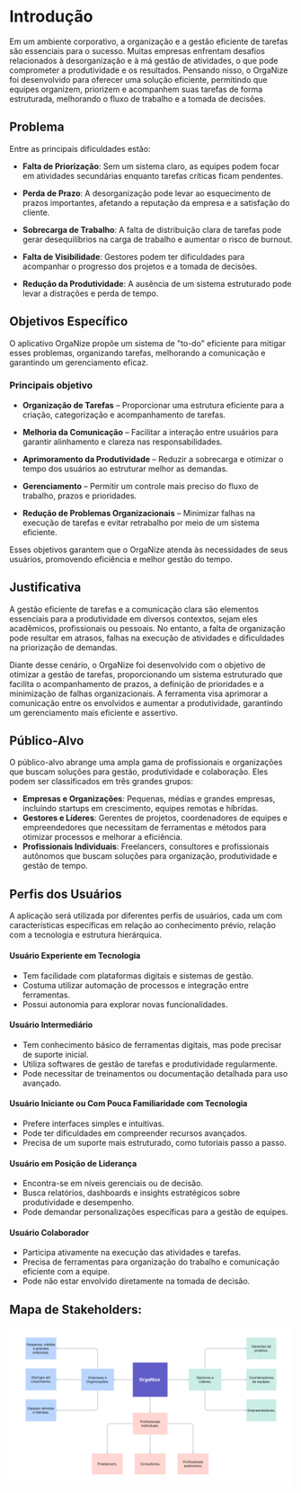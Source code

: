 # Introdução

Em um ambiente corporativo, a organização e a gestão eficiente de tarefas são essenciais para o sucesso. Muitas empresas enfrentam desafios relacionados à desorganização e à má gestão de atividades, o que pode comprometer a produtividade e os resultados. Pensando nisso, o OrgaNize foi desenvolvido para oferecer uma solução eficiente, permitindo que equipes organizem, priorizem e acompanhem suas tarefas de forma estruturada, melhorando o fluxo de trabalho e a tomada de decisões.

## Problema

Entre as principais dificuldades estão:

- **Falta de Priorização**: Sem um sistema claro, as equipes podem focar em atividades secundárias enquanto tarefas críticas ficam pendentes.

- **Perda de Prazo**: A desorganização pode levar ao esquecimento de prazos importantes, afetando a reputação da empresa e a satisfação do cliente.

- **Sobrecarga de Trabalho**: A falta de distribuição clara de tarefas pode gerar desequilíbrios na carga de trabalho e aumentar o risco de burnout.

- **Falta de Visibilidade**: Gestores podem ter dificuldades para acompanhar o progresso dos projetos e a tomada de decisões.

- **Redução da Produtividade**: A ausência de um sistema estruturado pode levar a distrações e perda de tempo.

<!-- > **Links Úteis**:
>
> - [Objetivos, Problema de pesquisa e Justificativa](https://medium.com/@versioparole/objetivos-problema-de-pesquisa-e-justificativa-c98c8233b9c3)
> - [Matriz Certezas, Suposições e Dúvidas](https://medium.com/educa%C3%A7%C3%A3o-fora-da-caixa/matriz-certezas-suposi%C3%A7%C3%B5es-e-d%C3%BAvidas-fa2263633655)
> - [Brainstorming](https://www.euax.com.br/2018/09/brainstorming/) -->

## Objetivos Específico

O aplicativo OrgaNize propõe um sistema de "to-do" eficiente para mitigar esses problemas, organizando tarefas, melhorando a comunicação e garantindo um gerenciamento eficaz.

### Principais objetivo

- **Organização de Tarefas** – Proporcionar uma estrutura eficiente para a criação, categorização e acompanhamento de tarefas.

- **Melhoria da Comunicação** – Facilitar a interação entre usuários para garantir alinhamento e clareza nas responsabilidades.

- **Aprimoramento da Produtividade** – Reduzir a sobrecarga e otimizar o tempo dos usuários ao estruturar melhor as demandas.

- **Gerenciamento** – Permitir um controle mais preciso do fluxo de trabalho, prazos e prioridades.

- **Redução de Problemas Organizacionais** – Minimizar falhas na execução de tarefas e evitar retrabalho por meio de um sistema eficiente.

Esses objetivos garantem que o OrgaNize atenda às necessidades de seus usuários, promovendo eficiência e melhor gestão do tempo.

<!-- > **Links Úteis**:
>
> - [Objetivo geral e objetivo específico: como fazer e quais verbos utilizar](https://blog.mettzer.com/diferenca-entre-objetivo-geral-e-objetivo-especifico/) -->

## Justificativa

A gestão eficiente de tarefas e a comunicação clara são elementos essenciais para a produtividade em diversos contextos, sejam eles acadêmicos, profissionais ou pessoais. No entanto, a falta de organização pode resultar em atrasos, falhas na execução de atividades e dificuldades na priorização de demandas.

Diante desse cenário, o OrgaNize foi desenvolvido com o objetivo de otimizar a gestão de tarefas, proporcionando um sistema estruturado que facilita o acompanhamento de prazos, a definição de prioridades e a minimização de falhas organizacionais. A ferramenta visa aprimorar a comunicação entre os envolvidos e aumentar a produtividade, garantindo um gerenciamento mais eficiente e assertivo.

<!-- > **Links Úteis**:
>
> - [Como montar a justificativa](https://guiadamonografia.com.br/como-montar-justificativa-do-tcc/) -->

## Público-Alvo

O público-alvo abrange uma ampla gama de profissionais e organizações que buscam soluções para gestão, produtividade e colaboração. Eles podem ser classificados em três grandes grupos:

- **Empresas e Organizações**: Pequenas, médias e grandes empresas, incluindo startups em crescimento, equipes remotas e híbridas.
- **Gestores e Líderes**: Gerentes de projetos, coordenadores de equipes e empreendedores que necessitam de ferramentas e métodos para otimizar processos e melhorar a eficiência.
- **Profissionais Individuais**: Freelancers, consultores e profissionais autônomos que buscam soluções para organização, produtividade e gestão de tempo.

## Perfis dos Usuários

A aplicação será utilizada por diferentes perfis de usuários, cada um com características específicas em relação ao conhecimento prévio, relação com a tecnologia e estrutura hierárquica.

#### Usuário Experiente em Tecnologia

- Tem facilidade com plataformas digitais e sistemas de gestão.
- Costuma utilizar automação de processos e integração entre ferramentas.
- Possui autonomia para explorar novas funcionalidades.

#### Usuário Intermediário

- Tem conhecimento básico de ferramentas digitais, mas pode precisar de suporte inicial.
- Utiliza softwares de gestão de tarefas e produtividade regularmente.
- Pode necessitar de treinamentos ou documentação detalhada para uso avançado.

#### Usuário Iniciante ou Com Pouca Familiaridade com Tecnologia

- Prefere interfaces simples e intuitivas.
- Pode ter dificuldades em compreender recursos avançados.
- Precisa de um suporte mais estruturado, como tutoriais passo a passo.

#### Usuário em Posição de Liderança

- Encontra-se em níveis gerenciais ou de decisão.
- Busca relatórios, dashboards e insights estratégicos sobre produtividade e desempenho.
- Pode demandar personalizações específicas para a gestão de equipes.

#### Usuário Colaborador

- Participa ativamente na execução das atividades e tarefas.
- Precisa de ferramentas para organização do trabalho e comunicação eficiente com a equipe.
- Pode não estar envolvido diretamente na tomada de decisão.

## Mapa de Stakeholders:

![Mapa de Stakeholders](img/img_doc01/MapaStakeholders_OrgaNize.png)

<!-- > **Links Úteis**:
>
> - [Público-alvo](https://blog.hotmart.com/pt-br/publico-alvo/)
> - [Como definir o público alvo](https://exame.com/pme/5-dicas-essenciais-para-definir-o-publico-alvo-do-seu-negocio/)
> - [Público-alvo: o que é, tipos, como definir seu público e exemplos](https://klickpages.com.br/blog/publico-alvo-o-que-e/)
> - [Qual a diferença entre público-alvo e persona?](https://rockcontent.com/blog/diferenca-publico-alvo-e-persona/) -->
